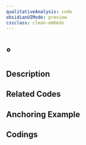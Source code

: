 ```yaml
---
qualitativeAnalysis: code
obsidianUIMode: preview
cssclass: clean-embeds
---
```

# °

## Description


## Related Codes

## Anchoring Example
## Codings

